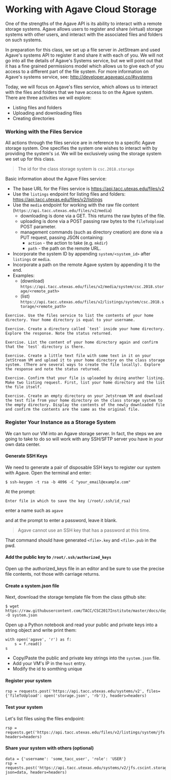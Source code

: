 # Working with Agave Cloud Storage

One of the strengths of the Agave API is its ability to interact with a remote storage systems. Agave allows users to register and share (virtual) storage systems with other users, and interact with the associated files and folders on such systems.

In preparation for this class, we set up a file server in JetStream and used Agave's systems API to register it and share it with each of you. We will not go into all the details of Agave's Systems service, but we will point out that it has a fine grained permissions model which allows us to give each of you access to a different part of the file system. For more information on Agave's systems service, see: http://developer.agaveapi.co/#systems

Today, we will focus on Agave's files service, which allows us to interact with the files and folders that we have access to on the Agave system. There are three activities we will explore:
  * Listing files and folders
  * Uploading and downloading files
  * Creating directories


### Working with the Files Service

All actions through the files service are in reference to a specific Agave storage system. One specifies the system one wishes to interact with by providing the system's `id`. We will be exclusively using the storage system we set up for this class.
> The id for the class storage system is `csc.2018.storage`

Basic information about the Agave Files service:
  * The base URL for the Files service is https://api.tacc.utexas.edu/files/v2
  * Use the `listings` endpoint for listing files and folders: https://api.tacc.utexas.edu/files/v2/listings
  * Use the `media` endpoint for working with the raw file content (`https://api.tacc.utexas.edu/files/v2/media`)
    * downloading is done via a GET. This returns the raw bytes of the file.
    * uploading is done via a POST passing raw bytes to the `fileToUpload` POST parameter.
    * management commands (such as directory creation) are done via a PUT request, passing JSON containing:
      * `action` - the action to take (e.g. `mkdir`)
      * `path` - the path on the remote URL.
  * Incorporate the system ID by appending `system/<system_id>` after `listings` or `media`. 
  * Incorporate a path on the remote Agave system by appending it to the end.
  * Examples:
    * (download) `https://api.tacc.utexas.edu/files/v2/media/system/csc.2018.storage/<remote_path>`
    * (list) `https://api.tacc.utexas.edu/files/v2/listings/system/csc.2018.storage/<remote_path>`


```
Exercise. Use the files service to list the contents of your home directory. Your home directory is equal to your username.

Exercise. Create a directory called `test` inside your home directory. Explore the response. Note the status returned.

Exercise. List the content of your home directory again and confirm that the `test` directory is there.

Exercise. Create a little text file with some text in it on your JetStream VM and upload it to your home directory on the class storage system. (There are several ways to create the file locally). Explore the response and note the status returned.

Exercise. Confirm that your file is uploaded by doing another listing. Make two listing request. First, list your home directory and the list the file itself.

Exercise. Create an empty directory on your Jetstream VM and download the test file from your home directory on the class storage system to the empty directory. Display the contents of the newly downloaded file and confirm the contents are the same as the original file.
```

### Register Your Instance as a Storage System

We can turn our VM into an Agave storage server. In fact, the steps we are going to take to do so will work with any SSH/SFTP server you have in your own data center.

#### Generate SSH Keys
We need to generate a pair of disposable SSH keys to register our system with Agave. Open the terminal and enter:
```
$ ssh-keygen -t rsa -b 4096 -C "your_email@example.com"
```

At the prompt:
```
Enter file in which to save the key (/root/.ssh/id_rsa)
```
enter a name such as `agave`

and at the prompt to enter a password, leave it blank.

> Agave cannot use an SSH key that has a password at this time.

That command should have generated `<file>.key` and `<file>.pub` in the pwd.

#### Add the public key to `/root/.ssh/authorized_keys`
Open up the authorized_keys file in an editor and be sure to use the precise file contents, not those with carriage returns.

#### Create a system.json file
Next, download the storage template file from the class github site:

```
$ wget https://raw.githubusercontent.com/TACC/CSC2017Institute/master/docs/day2/vm_storage_system_template.json -O system.json
```

Open up a Python notebook and read your public and private keys into a string object and write print them:

```
with open('agave', 'r') as f:
    s = f.read()
s
```
  * Copy/Paste the public and private key strings into the `system.json` file.
  * Add your VM's IP in the `host` entry.
  * Modify the id to somthing unique


#### Register your system
```
rsp = requests.post('https://api.tacc.utexas.edu/systems/v2', files={'fileToUpload': open('storage.json', 'rb')}, headers=headers)
```

#### Test your system

Let's list files using the files endpoint:

```
rsp = requests.get('https://api.tacc.utexas.edu/files/v2/listings/system/jfs.cscint.storage//root', headers=headers)
```

#### Share your system with others (optional)

```
data = {'username': 'some_tacc_user', 'role': 'USER'}
rsp = requests.post('https://api.tacc.utexas.edu/systems/v2/jfs.cscint.storage/roles', json=data, headers=headers)
```

